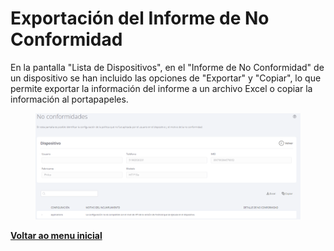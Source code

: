 # Exportación del Informe de No Conformidad

En la pantalla "Lista de Dispositivos", en el "Informe de No Conformidad" de un dispositivo se han incluido las opciones de "Exportar" y "Copiar", lo que permite exportar la información del informe a un archivo Excel o copiar la información al portapapeles.

<figure><img src="../../.gitbook/assets/image (76).png" alt=""><figcaption></figcaption></figure>

[**Voltar ao menu inicial**](./)

